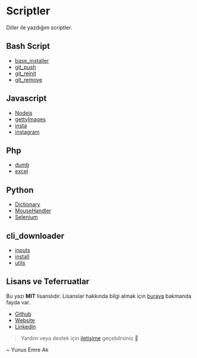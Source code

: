 # Scriptler

Diller ile yazdığım scriptler.

<!-- Index -->

## Bash Script

- [base_installer](Bash%20Script/base_installer.sh)
- [git_push](Bash%20Script/git_push.sh)
- [git_reinit](Bash%20Script/git_reinit.sh)
- [git_remove](Bash%20Script/git_remove.sh)

## Javascript

- [Nodejs](Javascript/Nodejs)
- [gettyImages](Javascript/gettyImages.js)
- [insta](Javascript/insta.html)
- [instagram](Javascript/instagram.js)

## Php

- [dumb](Php/dumb)
- [excel](Php/excel)

## Python

- [Dictionary](Python/Dictionary)
- [MouseHandler](Python/MouseHandler)
- [Selenium](Python/Selenium)

## cli_downloader

- [inputs](cli_downloader/inputs.txt)
- [install](cli_downloader/install.bat)
- [utils](cli_downloader/utils)

<!-- Index -->

## Lisans ve Teferruatlar

Bu yazı **MIT** lisanslıdır. Lisanslar hakkında bilgi almak için [buraya](https://choosealicense.com/licenses/) bakmanda fayda var.

- [Github](https://github.com/yedhrab)
- [Website](https://yemreak.com)
- [LinkedIn](https://www.linkedin.com/in/yemreak/)

> Yardım veya destek için [iletişime](mailto::yedhrab@gmail.com?subject=Bilgiler%20%7C%20Github) geçebilrsiniz 🤗

~ Yunus Emre Ak
